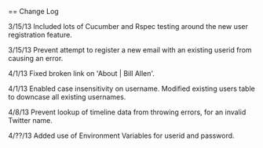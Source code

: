 == Change Log

3/15/13  Included lots of Cucumber and Rspec testing around the new user registration feature.

3/15/13  Prevent attempt to register a new email with an existing userid from causing an error.

4/1/13   Fixed broken link on 'About | Bill Allen'.

4/1/13   Enabled case insensitivity on username. Modified existing users table to downcase all existing usernames.

4/8/13   Prevent lookup of timeline data from throwing errors, for an invalid Twitter name.

4/??/13  Added use of Environment Variables for userid and password.